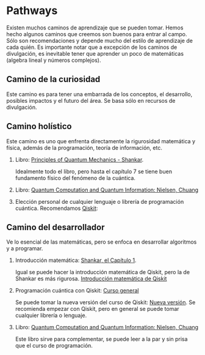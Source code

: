 # Pathways

Existen muchos caminos de aprendizaje que se pueden tomar. Hemos hecho algunos caminos que creemos son buenos para entrar al campo. Sólo son recomendaciones y depende mucho del estilo de aprendizaje de cada quién. Es importante notar que a excepción de los caminos de divulgación, es inevitable tener que aprender un poco de matemáticas (algebra lineal y números complejos).

## Camino de la curiosidad

Este camino es para tener una embarrada de los conceptos, el desarrollo, posibles impactos y el futuro del área. Se basa sólo en recursos de divulgación.

## Camino holístico

Este camino es uno que enfrenta directamente la rigurosidad matemática y física, además de la programación, teoría de información, etc.

1. Libro: [Principles of Quantum Mechanics - Shankar](https://s3.us-west-2.amazonaws.com/secure.notion-static.com/d78787e2-1f25-4f78-8b5c-1cf69bfffa90/Principles_of_Quantum_Mechanics_Second_Edition_%28Ramamurti_Shankar%29_%28z-lib.org%29.pdf?X-Amz-Algorithm=AWS4-HMAC-SHA256&X-Amz-Content-Sha256=UNSIGNED-PAYLOAD&X-Amz-Credential=AKIAT73L2G45EIPT3X45%2F20220715%2Fus-west-2%2Fs3%2Faws4_request&X-Amz-Date=20220715T170241Z&X-Amz-Expires=86400&X-Amz-Signature=a36ccecbc9ee8476ee205d1b53af60f5cf9101dc2d6121ef6aad5324af746060&X-Amz-SignedHeaders=host&response-content-disposition=filename%20%3D%22Principles%2520of%2520Quantum%2520Mechanics%252C%2520Second%2520Edition%2520%28Ramamurti%2520Shankar%29%2520%28z-lib.org%29.pdf%22&x-id=GetObject).

   Idealmente todo el libro, pero hasta el capítulo 7 se tiene buen fundamento físico del fenómeno de la cuántica.

2. Libro: [Quantum Computation and Quantum Information: Nielsen, Chuang](https://s3.us-west-2.amazonaws.com/secure.notion-static.com/b76680fb-0e15-45cc-8253-5345061acf92/QC_and_QI_Nielsen_Chuang.pdf?X-Amz-Algorithm=AWS4-HMAC-SHA256&X-Amz-Content-Sha256=UNSIGNED-PAYLOAD&X-Amz-Credential=AKIAT73L2G45EIPT3X45%2F20220715%2Fus-west-2%2Fs3%2Faws4_request&X-Amz-Date=20220715T171114Z&X-Amz-Expires=86400&X-Amz-Signature=cb399c75a4cef7934e3983a3a9862d757f71dad1d9141f11002f98080093c30e&X-Amz-SignedHeaders=host&response-content-disposition=filename%20%3D%22QC%2520and%2520QI%252C%2520Nielsen%252C%2520Chuang.pdf%22&x-id=GetObject)

3. Elección personal de cualquier lenguaje o librería de programación cuántica. Recomendamos [Qiskit](https://qiskit.org/textbook/preface.html):

## Camino del desarrollador

Ve lo esencial de las matemáticas, pero se enfoca en desarrollar algoritmos y a programar.

1. Introducción matemática: [Shankar, el Capítulo 1](https://s3.us-west-2.amazonaws.com/secure.notion-static.com/d78787e2-1f25-4f78-8b5c-1cf69bfffa90/Principles_of_Quantum_Mechanics_Second_Edition_%28Ramamurti_Shankar%29_%28z-lib.org%29.pdf?X-Amz-Algorithm=AWS4-HMAC-SHA256&X-Amz-Content-Sha256=UNSIGNED-PAYLOAD&X-Amz-Credential=AKIAT73L2G45EIPT3X45%2F20220715%2Fus-west-2%2Fs3%2Faws4_request&X-Amz-Date=20220715T170241Z&X-Amz-Expires=86400&X-Amz-Signature=a36ccecbc9ee8476ee205d1b53af60f5cf9101dc2d6121ef6aad5324af746060&X-Amz-SignedHeaders=host&response-content-disposition=filename%20%3D%22Principles%2520of%2520Quantum%2520Mechanics%252C%2520Second%2520Edition%2520%28Ramamurti%2520Shankar%29%2520%28z-lib.org%29.pdf%22&x-id=GetObject).

   Igual se puede hacer la introducción matemática de Qiskit, pero la de Shankar es más rigurosa. [Introducción matemática de Qiskit](https://qiskit.org/textbook/ch-appendix/linear_algebra.html)

2. Programación cuántica con Qiskit: [Curso general](https://qiskit.org/textbook/preface.html)

   Se puede tomar la nueva versión del curso de Qiskit: [Nueva versión](https://qiskit.org/learn/course/introduction-course).
   Se recomienda empezar con Qiskit, pero en general se puede tomar cualquier librería o lenguaje.

3. Libro: [Quantum Computation and Quantum Information: Nielsen, Chuang](https://s3.us-west-2.amazonaws.com/secure.notion-static.com/b76680fb-0e15-45cc-8253-5345061acf92/QC_and_QI_Nielsen_Chuang.pdf?X-Amz-Algorithm=AWS4-HMAC-SHA256&X-Amz-Content-Sha256=UNSIGNED-PAYLOAD&X-Amz-Credential=AKIAT73L2G45EIPT3X45%2F20220715%2Fus-west-2%2Fs3%2Faws4_request&X-Amz-Date=20220715T171114Z&X-Amz-Expires=86400&X-Amz-Signature=cb399c75a4cef7934e3983a3a9862d757f71dad1d9141f11002f98080093c30e&X-Amz-SignedHeaders=host&response-content-disposition=filename%20%3D%22QC%2520and%2520QI%252C%2520Nielsen%252C%2520Chuang.pdf%22&x-id=GetObject)

   Este libro sirve para complementar, se puede leer a la par y sin prisa que el curso de programación.
